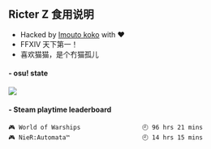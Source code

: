 ## Ricter Z 食用说明
- Hacked by [Imouto koko](https://osu.ppy.sh/users/7679162) with ❤️
- FFXIV 天下第一！
- 喜欢猫猫，是个冇猫孤儿

#### - osu! state
![](http://97.64.19.89:8080/api/v1/stat/4448675)

<!-- steam-box start -->
#### - Steam playtime leaderboard
```text
🎮 World of Warships                 🕘 96 hrs 21 mins
🎮 NieR:Automata™                    🕘 14 hrs 15 mins
```
<!-- Powered by https://github.com/YouEclipse/steam-box . -->
<!-- steam-box end -->

